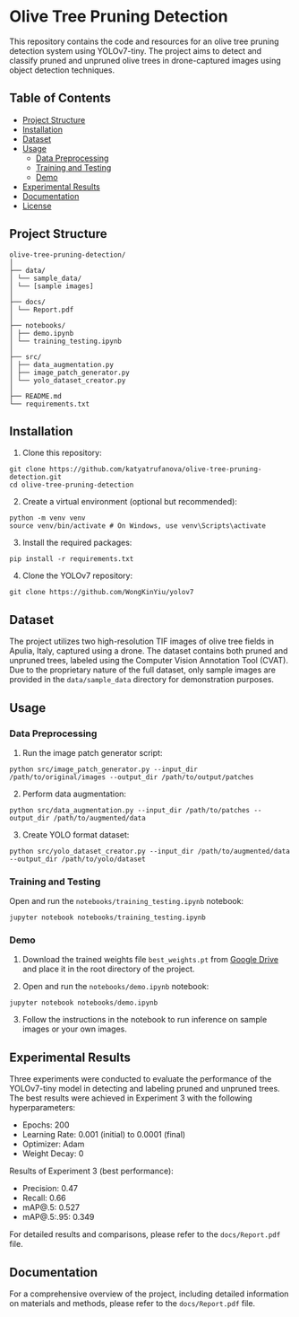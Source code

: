 # Olive Tree Pruning Detection

This repository contains the code and resources for an olive tree pruning detection system using YOLOv7-tiny. The project aims to detect and classify pruned and unpruned olive trees in drone-captured images using object detection techniques.

## Table of Contents

- [Project Structure](#project-structure)
- [Installation](#installation)
- [Dataset](#dataset)
- [Usage](#usage)
  - [Data Preprocessing](#data-preprocessing)
  - [Training and Testing](#training-and-testing)
  - [Demo](#demo)
- [Experimental Results](#experimental-results)
- [Documentation](#documentation)
- [License](#license)

## Project Structure

```
olive-tree-pruning-detection/
│
├── data/
│ └── sample_data/
│ └── [sample images]
│
├── docs/
│ └── Report.pdf
│
├── notebooks/
│ ├── demo.ipynb
│ └── training_testing.ipynb
│
├── src/
│ ├── data_augmentation.py
│ ├── image_patch_generator.py
│ └── yolo_dataset_creator.py
│
├── README.md
└── requirements.txt
```

## Installation

1. Clone this repository:
```
git clone https://github.com/katyatrufanova/olive-tree-pruning-detection.git
cd olive-tree-pruning-detection
```

2. Create a virtual environment (optional but recommended):
```
python -m venv venv
source venv/bin/activate # On Windows, use venv\Scripts\activate
```

3. Install the required packages:
```
pip install -r requirements.txt
```

4. Clone the YOLOv7 repository:
```
git clone https://github.com/WongKinYiu/yolov7
```

## Dataset

The project utilizes two high-resolution TIF images of olive tree fields in Apulia, Italy, captured using a drone. The dataset contains both pruned and unpruned trees, labeled using the Computer Vision Annotation Tool (CVAT). Due to the proprietary nature of the full dataset, only sample images are provided in the `data/sample_data` directory for demonstration purposes.

## Usage

### Data Preprocessing

1. Run the image patch generator script:
```
python src/image_patch_generator.py --input_dir /path/to/original/images --output_dir /path/to/output/patches
```

2. Perform data augmentation:
```
python src/data_augmentation.py --input_dir /path/to/patches --output_dir /path/to/augmented/data
```

3. Create YOLO format dataset:
```
python src/yolo_dataset_creator.py --input_dir /path/to/augmented/data --output_dir /path/to/yolo/dataset
```

### Training and Testing

Open and run the `notebooks/training_testing.ipynb` notebook:
```
jupyter notebook notebooks/training_testing.ipynb
```

### Demo

1. Download the trained weights file `best_weights.pt` from [Google Drive](https://drive.google.com/file/d/1r6f1aSViv6WjBZpvnNQ4jDSpvxXxGGnn/view?usp=sharing) and place it in the root directory of the project.

2. Open and run the `notebooks/demo.ipynb` notebook:
```
jupyter notebook notebooks/demo.ipynb
```

3. Follow the instructions in the notebook to run inference on sample images or your own images.

## Experimental Results

Three experiments were conducted to evaluate the performance of the YOLOv7-tiny model in detecting and labeling pruned and unpruned trees. The best results were achieved in Experiment 3 with the following hyperparameters:

- Epochs: 200
- Learning Rate: 0.001 (initial) to 0.0001 (final)
- Optimizer: Adam
- Weight Decay: 0

Results of Experiment 3 (best performance):
- Precision: 0.47
- Recall: 0.66
- mAP@.5: 0.527
- mAP@.5:.95: 0.349

For detailed results and comparisons, please refer to the `docs/Report.pdf` file.

## Documentation

For a comprehensive overview of the project, including detailed information on materials and methods, please refer to the `docs/Report.pdf` file.

